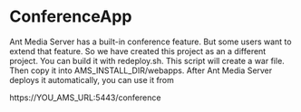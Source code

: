 # ConferenceApp
Ant Media Server has a built-in conference feature. But some users want to extend that feature. So we have created this project as an a different project. You can build it with redeploy.sh. This script will create a war file. Then copy it into AMS_INSTALL_DIR/webapps.
After Ant Media Server deploys it automatically, you can use it from

https://YOU_AMS_URL:5443/conference
